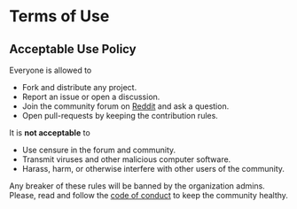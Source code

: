 # Terms of Use

## Acceptable Use Policy

Everyone is allowed to

- Fork and distribute any project.
- Report an issue or open a discussion.
- Join the community forum on [Reddit](https://www.reddit.com/r/pysnippet/) and ask a question.
- Open pull-requests by keeping the contribution rules.

It is **not acceptable** to

- Use censure in the forum and community.
- Transmit viruses and other malicious computer software.
- Harass, harm, or otherwise interfere with other users of the community.

Any breaker of these rules will be banned by the organization admins. Please, read and follow
the [code of conduct](https://pysnippet.org/codeconduct) to keep the community healthy.
